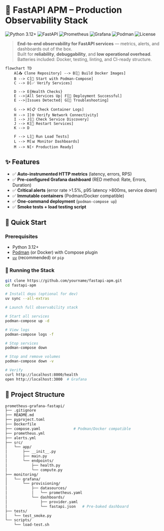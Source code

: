 # 🚀 FastAPI APM – Production Observability Stack

![Python 3.12+](https://img.shields.io/badge/Python-3.12%2B-blue?logo=python)
![FastAPI](https://img.shields.io/badge/FastAPI-0.104%2B-green?logo=fastapi)
![Prometheus](https://img.shields.io/badge/Prometheus-Metrics-orange?logo=prometheus)
![Grafana](https://img.shields.io/badge/Grafana-Dashboards-orange?logo=grafana)
![Podman](https://img.shields.io/badge/Podman-Containers-blue?logo=podman)
![License](https://img.shields.io/badge/License-MIT-purple)

> **End-to-end observability for FastAPI services** — metrics, alerts, and dashboards out of the box.  
> Built for **reliability**, **debuggability**, and **low operational overhead**.
 > Batteries included: Docker, testing, linting, and CI-ready structure.
>

```mermaid
flowchart TD
    A[📥 Clone Repository] --> B[🐳 Build Docker Images]
    B --> C[🔄 Start with Podman-Compose]
    C --> D[✅ Verify Services]
    
    D --> E{Health Checks}
    E -->|All Services Up| F[🎉 Deployment Successful]
    E -->|Issues Detected| G[🔧 Troubleshooting]
    
    G --> H[📋 Check Container Logs]
    H --> I[🌐 Verify Network Connectivity]
    I --> J[🔗 Check Service Discovery]
    J --> K[🔄 Restart Services]
    K --> D
    
    F --> L[🧪 Run Load Tests]
    L --> M[📊 Monitor Dashboards]
    M --> N[⚡ Production Ready]
```

## ✨ Features

- ✅ **Auto-instrumented HTTP metrics** (latency, errors, RPS)
- ✅ **Pre-configured Grafana dashboard** (RED method: Rate, Errors, Duration)
- ✅ **Critical alerts** (error rate >1.5%, p95 latency >800ms, service down)
- ✅ **Immutable containers** (Podman/Docker compatible)
- ✅ **One-command deployment** (`podman-compose up`)
- ✅ **Smoke tests + load testing script**

## 🚀 Quick Start

### Prerequisites
- Python 3.12+
- [Podman](https://podman.io) (or Docker) with Compose plugin
- [`uv`](https://docs.astral.sh/uv/) (recommended) or `pip`

### 🐳 Running the Stack

```bash
git clone https://github.com/yourname/fastapi-apm.git
cd fastapi-apm

# Install deps (optional for dev)
uv sync --all-extras

# Launch full observability stack

# Start all services
podman-compose up -d

# View logs
podman-compose logs -f

# Stop services
podman-compose down

# Stop and remove volumes
podman-compose down -v

# Verify
curl http://localhost:8000/health
open http://localhost:3000  # Grafana
```

## 📁 Project Structure
```bash
prometheus-grafana-fastapi/
├── .gitignore
├── README.md
├── pyproject.toml
├── Dockerfile
├── compose.yaml               # Podman/Docker compatible
├── prometheus.yml
├── alerts.yml
├── src/
│   └── app/
│       ├── __init__.py
│       ├── main.py
│       └── endpoints/
│           ├── health.py
│           └── compute.py
├── monitoring/
│   └── grafana/
│       └── provisioning/
│           ├── datasources/
│           │   └── prometheus.yaml
│           └── dashboards/
│               ├── provider.yaml
│               └── fastapi.json   # Pre-baked dashboard
├── tests/
│   └── test_smoke.py
└── scripts/
    └── load-test.sh

```

